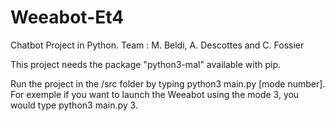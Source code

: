 # Weeabot-Et4
Chatbot Project in Python.
Team : M. Beldi, A. Descottes and C. Fossier

This project needs the package "python3-mal" available with pip.

Run the project in the /src folder by typing python3 main.py [mode number].
For exemple if you want to launch the Weeabot using the mode 3, you would type python3 main.py 3.

